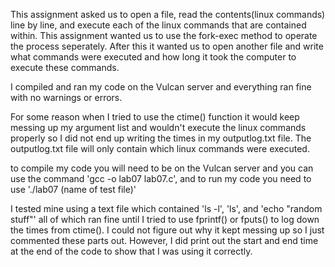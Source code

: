 This assignment asked us to open a file, read the contents(linux commands) line by line, and execute each of the linux commands that are contained within. This assignment wanted us to use the fork-exec method to operate the process seperately. After this it wanted us to open another file and write what commands were executed and how long it took the computer to execute these commands.

I compiled and ran my code on the Vulcan server and everything ran fine with no warnings or errors.

For some reason when I tried to use the ctime() function it would keep messing up my argument list and wouldn't execute the linux commands properly so I did not end up writing the times in my outputlog.txt file. The outputlog.txt file will only contain which linux commands were executed.

to compile my code you will need to be on the Vulcan server and you can use the command 'gcc -o lab07 lab07.c', and to run my code you need to use './lab07 (name of test file)' 

I tested mine using a text file which contained 'ls -l', 'ls', and 'echo "random stuff"' all of which ran fine until I tried to use fprintf() or fputs() to log down the times from ctime(). I could not figure out why it kept messing up so I just commented these parts out. However, I did print out the start and end time at the end of the code to show that I was using it correctly.